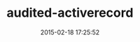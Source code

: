 ---
layout: post
title:  "audited-activerecord"
repo:   "collectiveidea/audited"
date:   2015-02-18 17:25:52
gemurl: https://github.com/collectiveidea/audited
---